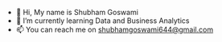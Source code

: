 - 👋 Hi, My name is Shubham Goswami
- 🌱 I’m currently learning Data and Business Analytics
- 📫 You can reach me on shubhamgoswami644@gmail.com
